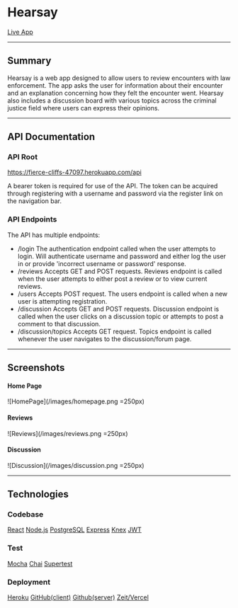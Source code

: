# Hearsay 

[Live App](https://hearsay-app.rmac2289.now.sh/)

---
## Summary

Hearsay is a web app designed to allow users to review encounters with law enforcement. The app asks the user for information about their encounter and an explanation concerning how they felt the encounter went. Hearsay also includes a discussion board with various topics across the criminal justice field where users can express their opinions.

---

## API Documentation

### API Root 
https://fierce-cliffs-47097.herokuapp.com/api

A bearer token is required for use of the API. The token can be acquired through registering with a username and password via the register link on the navigation bar.

### API Endpoints

The API has multiple endpoints:
- /login
    The authentication endpoint called when the user attempts to login. Will authenticate
    username and password and either log the user in or provide 'incorrect username or password' response.
- /reviews
    Accepts GET and POST requests. Reviews endpoint is called when the user attempts to 
    either post a review or to view current reviews.
- /users
    Accepts POST request. The users endpoint is called when a new user is attempting registration. 
- /discussion
    Accepts GET and POST requests. Discussion endpoint is called when the user clicks on a discussion topic or attempts to post a comment to that discussion.
- /discussion/topics
    Accepts GET request. Topics endpoint is called whenever the user navigates to the discussion/forum page. 

---

## Screenshots
#### Home Page
![HomePage](/images/homepage.png =250px)
#### Reviews
![Reviews](/images/reviews.png =250px)
#### Discussion
![Discussion](/images/discussion.png =250px)

---

## Technologies

### Codebase
[React](https://reactjs.org/)
[Node.js](https://nodejs.org/en/)
[PostgreSQL](https://www.postgresql.org/)
[Express](https://expressjs.com/)
[Knex](http://knexjs.org/)
[JWT](https://jwt.io/)

### Test
[Mocha](https://mochajs.org/)
[Chai](https://www.chaijs.com/)
[Supertest](https://www.npmjs.com/package/supertest)

### Deployment
[Heroku](https://dashboard.heroku.com/)
[GitHub(client)](https://github.com/rmac2289/hearsay-app)
[Github(server)](https://github.com/rmac2289/hearsay-server)
[Zeit/Vercel](https://vercel.com)












